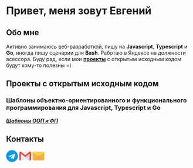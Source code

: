# Привет, меня зовут Евгений

## Обо мне

Активно занимаюсь веб-разработкой, пишу на **Javascript**, **Typescript** и **Go**, иногда пишу сценарии для **Bash**. Работаю в Яндексе на должности асессора. Буду рад, если мои **[проекты](https://github.com/evgenylyozin#%D0%BF%D1%80%D0%BE%D0%B5%D0%BA%D1%82%D1%8B-%D1%81-%D0%BE%D1%82%D0%BA%D1%80%D1%8B%D1%82%D1%8B%D0%BC-%D0%B8%D1%81%D1%85%D0%BE%D0%B4%D0%BD%D1%8B%D0%BC-%D0%BA%D0%BE%D0%B4%D0%BE%D0%BC)** с открытым исходным кодом будут кому-то полезны =)

## Проекты с открытым исходным кодом

### Шаблоны объектно-ориентированного и функционального программирования для Javascript, Typescript и Go

***[Шаблоны ООП и ФП](https://github.com/evgenylyozin/patterns)***

## Контакты

[![телеграм](./icons/telegram.png)](https://t.me/evgenylyozindev)
[![gmail](./icons/gmail.png)](mailto:evgenylyozindev@gmail.com)
[![yandex mail](./icons/email.png)](mailto:evgenylyozindev@yandex.ru)
